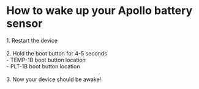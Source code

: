 # How to wake up your Apollo battery sensor

1\. Restart the device<br><br>2\. Hold the boot button for 4-5 seconds <br>     - TEMP-1B boot button location<br>     - PLT-1B boot button location<br><br>3\. Now your device should be awake!